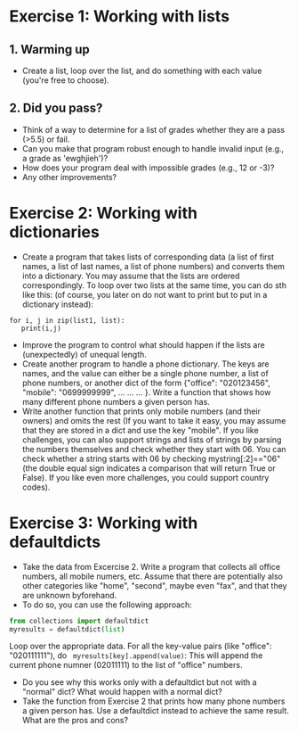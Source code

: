 # Exercise 1: Working with lists


## 1. Warming up

- Create a list, loop over the list, and do something with each value (you're free to choose). 

## 2. Did you pass?

- Think of a way to determine for a list of  grades whether they are a pass (>5.5) or fail.
- Can you make that program robust enough to handle invalid input (e.g., a grade as 'ewghjieh')?
- How does your program deal with impossible grades (e.g., 12 or -3)?
- Any other improvements?




# Exercise 2: Working with dictionaries


- Create a program that takes lists of corresponding data (a list of first names, a list of last names, a list of phone numbers) and converts them into a dictionary. You may assume that the lists are ordered correspondingly. To loop over two lists at the same time, you can do sth like this: (of course, you later on do not want to print but to put in a dictionary instead):
```
for i, j in zip(list1, list):
   print(i,j)
```
- Improve the program to control what should happen if the lists are (unexpectedly) of unequal length.
- Create another program to handle a phone dictionary. The keys are names, and the value can either be a single phone number, a list of phone numbers, or another dict of the form {"office": "020123456", "mobile": "0699999999", ... ... ... }. Write a function that shows how many different phone numbers a given person has.
- Write another function that prints only mobile numbers (and their owners) and omits the rest (If you want to take it easy, you may assume that they are stored in a dict and use the key "mobile". If you like challenges, you can also support strings and lists of strings by parsing the numbers themselves and check whether they start with 06. You can check whether a string starts with 06 by checking mystring[:2]=="06" (the double equal sign indicates a comparison that will return True or False). If you like even more challenges, you could support country codes).



# Exercise 3: Working with defaultdicts

- Take the data from Excercise 2. Write a program that collects all office numbers, all mobile numers, etc. Assume that there are potentially also other categories like "home", "second", maybe even "fax", and that they are unknown byforehand.
- To do so, you can use the following approach:
```python
from collections import defaultdict
myresults = defaultdict(list)
```
Loop over the appropriate data. For all the key-value pairs (like "office": "020111111"), do ` myresults[key].append(value)`: This will append the current phone numner (02011111) to the list of "office" numbers. 
- Do you see why this works only with a defaultdict but not with a "normal" dict? What would happen with a normal dict?
- Take the function from Exercise 2 that prints how many phone numbers a given person has. Use a defaultdict instead to achieve the same result. What are the pros and cons?
